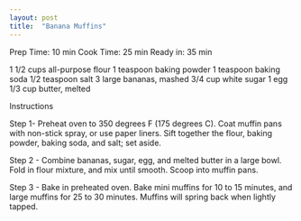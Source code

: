 ```yaml
---
layout: post
title:  "Banana Muffins"
---
```


Prep Time: 10 min
Cook Time: 25 min
Ready in: 35 min

1 1/2 cups all-purpose flour
1 teaspoon baking powder
1 teaspoon baking soda
1/2 teaspoon salt
3 large bananas, mashed
3/4 cup white sugar
1 egg
1/3 cup butter, melted

Instructions

Step 1- Preheat oven to 350 degrees F (175 degrees C). Coat muffin pans with non-stick spray, or use paper liners. Sift together the flour, baking powder, baking soda, and salt; set aside.

Step 2 - Combine bananas, sugar, egg, and melted butter in a large bowl. Fold in flour mixture, and mix until smooth. Scoop into muffin pans.

Step 3 - Bake in preheated oven. Bake mini muffins for 10 to 15 minutes, and large muffins for 25 to 30 minutes. Muffins will spring back when lightly tapped.